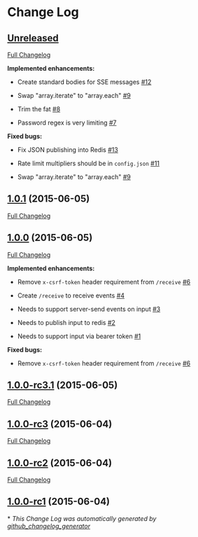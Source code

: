 # Change Log

## [Unreleased](https://github.com/avoidwork/rozu/tree/HEAD)

[Full Changelog](https://github.com/avoidwork/rozu/compare/1.0.1...HEAD)

**Implemented enhancements:**

- Create standard bodies for SSE messages [\#12](https://github.com/avoidwork/rozu/issues/12)

- Swap "array.iterate" to "array.each" [\#9](https://github.com/avoidwork/rozu/issues/9)

- Trim the fat [\#8](https://github.com/avoidwork/rozu/issues/8)

- Password regex is very limiting [\#7](https://github.com/avoidwork/rozu/issues/7)

**Fixed bugs:**

- Fix JSON publishing into Redis [\#13](https://github.com/avoidwork/rozu/issues/13)

- Rate limit multipliers should be in `config.json` [\#11](https://github.com/avoidwork/rozu/issues/11)

- Swap "array.iterate" to "array.each" [\#9](https://github.com/avoidwork/rozu/issues/9)

## [1.0.1](https://github.com/avoidwork/rozu/tree/1.0.1) (2015-06-05)

[Full Changelog](https://github.com/avoidwork/rozu/compare/1.0.0...1.0.1)

## [1.0.0](https://github.com/avoidwork/rozu/tree/1.0.0) (2015-06-05)

[Full Changelog](https://github.com/avoidwork/rozu/compare/1.0.0-rc3.1...1.0.0)

**Implemented enhancements:**

- Remove `x-csrf-token` header requirement from `/receive` [\#6](https://github.com/avoidwork/rozu/issues/6)

- Create `/receive` to receive events [\#4](https://github.com/avoidwork/rozu/issues/4)

- Needs to support server-send events on input [\#3](https://github.com/avoidwork/rozu/issues/3)

- Needs to publish input to redis [\#2](https://github.com/avoidwork/rozu/issues/2)

- Needs to support input via bearer token [\#1](https://github.com/avoidwork/rozu/issues/1)

**Fixed bugs:**

- Remove `x-csrf-token` header requirement from `/receive` [\#6](https://github.com/avoidwork/rozu/issues/6)

## [1.0.0-rc3.1](https://github.com/avoidwork/rozu/tree/1.0.0-rc3.1) (2015-06-05)

[Full Changelog](https://github.com/avoidwork/rozu/compare/1.0.0-rc3...1.0.0-rc3.1)

## [1.0.0-rc3](https://github.com/avoidwork/rozu/tree/1.0.0-rc3) (2015-06-04)

[Full Changelog](https://github.com/avoidwork/rozu/compare/1.0.0-rc2...1.0.0-rc3)

## [1.0.0-rc2](https://github.com/avoidwork/rozu/tree/1.0.0-rc2) (2015-06-04)

[Full Changelog](https://github.com/avoidwork/rozu/compare/1.0.0-rc1...1.0.0-rc2)

## [1.0.0-rc1](https://github.com/avoidwork/rozu/tree/1.0.0-rc1) (2015-06-04)



\* *This Change Log was automatically generated by [github_changelog_generator](https://github.com/skywinder/Github-Changelog-Generator)*